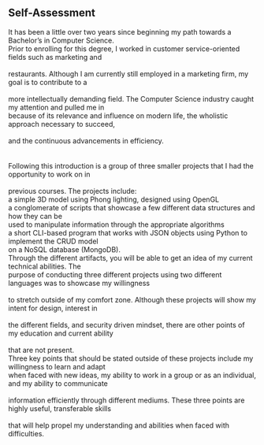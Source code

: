 ## Self-Assessment
It has been a little over two years since beginning my path towards a Bachelor’s in Computer Science.<br/> 
Prior to enrolling for this degree, I worked in customer service-oriented fields such as marketing and<br/>  
restaurants. Although I am currently still employed in a marketing firm, my goal is to contribute to a<br/>  
more intellectually demanding field. The Computer Science industry caught my attention and pulled me in<br/> 
because of its relevance and influence on modern life, the wholistic approach necessary to succeed,<br/>  
and the continuous advancements in efficiency.<br/><br/>  
Following this introduction is a group of three smaller projects that I had the opportunity to work on in<br/>  
previous courses. The projects include:<br/>
a simple 3D model using Phong lighting, designed using OpenGL<br/> 
a conglomerate of scripts that showcase a few different data structures and how they can be<br/> 
used to manipulate information through the appropriate algorithms<br/>
a short CLI-based program that works with JSON objects using Python to implement the CRUD model<br/> 
on a NoSQL database (MongoDB).<br/>
Through the different artifacts, you will be able to get an idea of my current technical abilities. The<br/> 
purpose of conducting three different projects using two different languages was to showcase my willingness<br/>  
to stretch outside of my comfort zone. Although these projects will show my intent for design, interest in<br/>  
the different fields, and security driven mindset, there are other points of my education and current ability<br/>  
that are not present.<br>
Three key points that should be stated outside of these projects include my willingness to learn and adapt<br/> 
when faced with new ideas, my ability to work in a group or as an individual, and my ability to communicate<br/>  
information efficiently through different mediums. These three points are highly useful, transferable skills<br/>  
that will help propel my understanding and abilities when faced with difficulties.<br/> 
